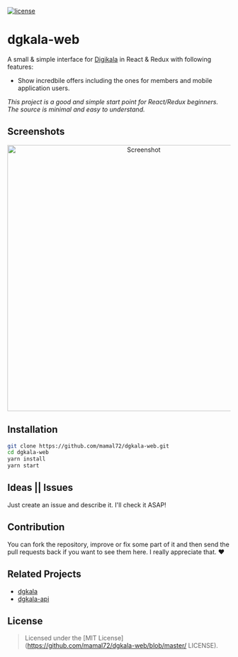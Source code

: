 [![license](https://img.shields.io/github/license/mamal72/dgkala-web.svg)](https://github.com/mamal72/dgkala-web/blob/master/LICENSE)

# dgkala-web

A small & simple interface for [Digikala](https://www.digikala.com) in React & Redux with following features:

- Show incredbile offers including the ones for members and mobile application users.


*This project is a good and simple start point for React/Redux beginners. The source is minimal and easy to understand.*


## Screenshots

<div style="text-align: center"><img alt="Screenshot" width="600px" title="Screenshot" src="https://cdn.rawgit.com/mamal72/dgkala-web/f47093f5/screenshot.png"></div>

## Installation

```bash
git clone https://github.com/mamal72/dgkala-web.git
cd dgkala-web
yarn install
yarn start
```


## Ideas || Issues

Just create an issue and describe it. I'll check it ASAP!


## Contribution

You can fork the repository, improve or fix some part of it and then send the pull requests back if you want to see them here. I really appreciate that. :heart:


## Related Projects

- [dgkala](https://github.com/mamal72/dgkala)
- [dgkala-api](https://github.com/mamal72/dgkala-api)


## License

> Licensed under the [MIT License](https://github.com/mamal72/dgkala-web/blob/master/ LICENSE).
